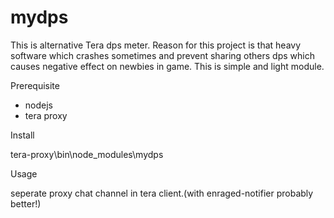 # mydps

This is alternative Tera dps meter. 
Reason for this project is that heavy software which crashes sometimes and
prevent sharing others dps which causes negative effect on newbies in game.
This is simple and light module.

Prerequisite

- nodejs
- tera proxy 

Install

tera-proxy\bin\node_modules\mydps

Usage

seperate proxy chat channel in tera client.(with enraged-notifier probably better!)
